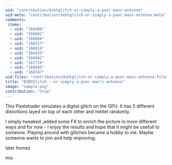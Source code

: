 ```yaml
---
uid: "contribution/dvbtglitch-or-simply-a-poor-mans-antenna"
uid-meta: "contribution/dvbtglitch-or-simply-a-poor-mans-antenna-meta"
comments: 
 items: 
  - uid: "166486"
  - uid: "166661"
  - uid: "166666"
  - uid: "166717"
  - uid: "166816"
  - uid: "166935"
  - uid: "166942"
  - uid: "167716"
  - uid: "168645"
  - uid: "168747"
uid-files: "contribution/dvbtglitch-or-simply-a-poor-mans-antenna-files"
title: "DVBTGlitch - or simply a poor man's antenna"
image: "sample.png"
contribution: "true"
---
```


This Pixelshader simulates a digital glitch on the GPU.
It has 5 different distortions layed on top of each other and meltet randomly.

I simply tweaked ,added some FX to enrich the picture in more different ways and for now - i enjoy the results and hope that it might be usefull to someone.
Playing around with glitches became a hobby to me. Maybe someone wants to join and help improving. 



later homez

mio